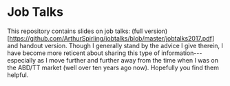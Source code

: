 # Job Talks

This repository contains slides on job talks: (full version)[https://github.com/ArthurSpirling/jobtalks/blob/master/jobtalks2017.pdf] and handout version. Though I generally stand by the advice I give therein, I have become more reticent about sharing this type of information---especially as I move further and further away from the time when I was on the ABD/TT market (well over ten years ago now).  Hopefully you find them helpful.  

